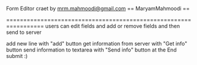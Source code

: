 Form Editor craet by mrm.mahmoodi@gmail.com == MaryamMahmoodi ==

=================================================================
users can edit fields and add or remove fields and then send to server

add new line with "add" button
get information from server with "Get info" button
send information to textarea with "Send info" button
at the End submit :) 